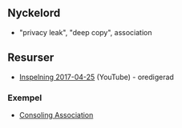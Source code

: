 ## Nyckelord

- "privacy leak", "deep copy", association

## Resurser
- [Inspelning 2017-04-25](https://youtu.be/AkHZVp9qrHM) (YouTube) - oredigerad

### Exempel
- [Consoling Association](https://github.com/1dv024/example-consoling-association)
